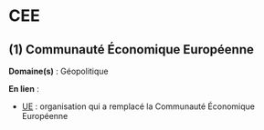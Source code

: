 # CEE

## (1) Communauté Économique Européenne

**Domaine(s)** : Géopolitique

**En lien** :

+ [UE](../U/ue.md) : organisation qui a remplacé la Communauté Économique Européenne
